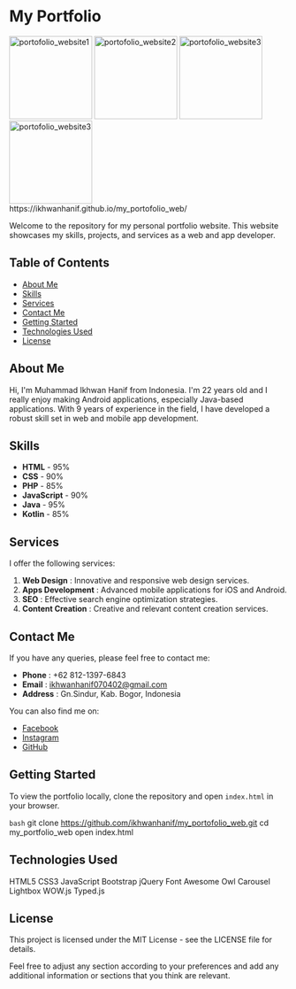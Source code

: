 # My Portfolio

<img width="150" alt="portofolio_website1" src="https://github.com/ikhwanhanif/my_portofolio_web/assets/108711453/9540f62e-9819-4c4d-981a-f973bf2e773a">
<img width="150" alt="portofolio_website2" src="https://github.com/ikhwanhanif/my_portofolio_web/assets/108711453/dbb396b4-c9b8-40e7-9853-3829e3ffc702">
<img width="150" alt="portofolio_website3" src="https://github.com/ikhwanhanif/my_portofolio_web/assets/108711453/2b829cac-48b4-4a47-baef-740fa600b243">
<img width="150" alt="portofolio_website3" src="https://github.com/ikhwanhanif/my_portofolio_web/assets/108711453/977c5491-88c7-4bf2-835a-d79ead835fbe">
<br>
https://ikhwanhanif.github.io/my_portofolio_web/

Welcome to the repository for my personal portfolio website. This website showcases my skills, projects, and services as a web and app developer. 

## Table of Contents

- [About Me](#about-me)
- [Skills](#skills)
- [Services](#services)
- [Contact Me](#contact-me)
- [Getting Started](#getting-started)
- [Technologies Used](#technologies-used)
- [License](#license)

## About Me

Hi, I'm Muhammad Ikhwan Hanif from Indonesia. I'm 22 years old and I really enjoy making Android applications, especially Java-based applications. With 9 years of experience in the field, I have developed a robust skill set in web and mobile app development.

## Skills

- **HTML** - 95%
- **CSS** - 90%
- **PHP** - 85%
- **JavaScript** - 90%
- **Java** - 95%
- **Kotlin** - 85%

## Services

I offer the following services:

1. **Web Design**        : Innovative and responsive web design services.
2. **Apps Development**  : Advanced mobile applications for iOS and Android.
3. **SEO**               : Effective search engine optimization strategies.
4. **Content Creation**  : Creative and relevant content creation services.

## Contact Me

If you have any queries, please feel free to contact me:

- **Phone**  : +62 812-1397-6843
- **Email**  : ikhwanhanif070402@gmail.com
- **Address**  : Gn.Sindur, Kab. Bogor, Indonesia

You can also find me on:
- [Facebook](https://www.facebook.com/ikhwan.hanif.739)
- [Instagram](https://www.instagram.com/hanifisme.07)
- [GitHub](https://github.com/ikhwanhanif)

## Getting Started

To view the portfolio locally, clone the repository and open `index.html` in your browser.

```bash```
git clone https://github.com/ikhwanhanif/my_portofolio_web.git
cd my_portfolio_web
open index.html

## Technologies Used

HTML5
CSS3
JavaScript
Bootstrap
jQuery
Font Awesome
Owl Carousel
Lightbox
WOW.js
Typed.js

## License

This project is licensed under the MIT License - see the LICENSE file for details.

Feel free to adjust any section according to your preferences and add any additional information or sections that you think are relevant.

